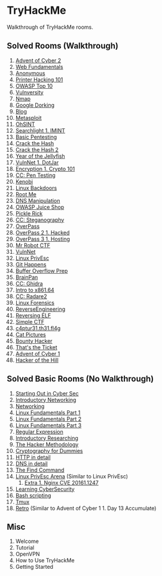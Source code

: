 # TryHackMe
Walkthrough of TryHackMe rooms.

## Solved Rooms (Walkthrough)
1. [Advent of Cyber 2](AdventofCyber2/README.md)
1. [Web Fundamentals](WebFundamentals.md)
1. [Anonymous](Anonymous.md)
1. [Printer Hacking 101](PrinterHacking101.md)
1. [OWASP Top 10](OWASPTop10/README.md)
1. [Vulnversity](Vulnversity.md)
1. [Nmap](Nmap.md)
1. [Google Dorking](GoogleDorking.md)
1. [Blog](Blog.md)
1. [Metasploit](Metasploit.md)
1. [OhSINT](OhSINT.md)
1. [Searchlight 1. IMINT](SearchlightIMINT.md)
1. [Basic Pentesting](BasicPentesting.md)
1. [Crack the Hash](CracktheHash.md)
1. [Crack the Hash 2](CracktheHash2.md)
1. [Year of the Jellyfish](YearoftheJellyfish.md)
1. [VulnNet 1. DotJar](VulnNet1.DotJar.md)
1. [Encryption 1. Crypto 101](EncryptionCrypto101.md)
1. [CC: Pen Testing](CCPentesting.md)
1. [Kenobi](Kenobi.md)
1. [Linux Backdoors](LinuxBackdoors.md)
1. [Root Me](RootMe.md)
1. [DNS Manipulation](DNSManipulation.md)
1. [OWASP Juice Shop](OWASPJuiceShop.md)
1. [Pickle Rick](PickleRick.md)
1. [CC: Steganography](CCSteganography.md)
1. [OverPass](Overpass.md)
1. [OverPass 2 1. Hacked](Overpass2Hacked.md)
1. [OverPass 3 1. Hosting](Overpass3Hosting.md)
1. [Mr Robot CTF](MrRobotCTF.md)
1. [VulnNet](VulnNet.md)
1. [Linux PrivEsc](LinuxPrivEsc.md)
1. [Git Happens](GitHappens.md)
1. [Buffer Overflow Prep](BufferOverflowPrep.md)
1. [BrainPan](BrainPan.md)
1. [CC: Ghidra](CCGhidra.md)
1. [Intro to x861.64](Introtox861.64.md)
1. [CC: Radare2](CCRadare2.md)
1. [Linux Forensics](Linux1.Forensics.md)
1. [ReverseEngineering](ReverseEngineering.md)
1. [Reversing ELF](ReversingELF.md)
1. [Simple CTF](SimpleCTF.md)
1. [c4ptur31.th31.fl4g](c4ptur31.th31.fl4g.md)
1. [Cat Pictures](CatPictures.md)
1. [Bounty Hacker](BountyHacker.md)
1. [That's the Ticket](ThatstheTicket.md)
1. [Advent of Cyber 1](AdventofCyber1/README.md)
1. [Hacker of the Hill](HackeroftheHill.md)

## Solved Basic Rooms (No Walkthrough) 
1. [Starting Out in Cyber Sec](https://tryhackme.com/room/startingoutincybersec)
1. [Introductory Networking](https://tryhackme.com/room/introtonetworking)
1. [Networking](https://tryhackme.com/room/bpnetworking)
1. [Linux Fundamentals Part 1](https://tryhackme.com/room/linux1)
1. [Linux Fundamentals Part 2](https://tryhackme.com/room/linux2)
1. [Linux Fundamentals Part 3](https://tryhackme.com/room/linux3)
1. [Regular Expression](https://tryhackme.com/room/catregex)
1. [Introductory Researching](https://tryhackme.com/room/introtoresearch)
1. [The Hacker Methodology](https://tryhackme.com/room/hackermethodology)
1. [Cryptography for Dummies](https://tryhackme.com/room/cryptographyfordummies)
1. [HTTP in detail](https://tryhackme.com/room/httpindetail)
1. [DNS in detail](https://tryhackme.com/room/dnsindetail)
1. [The Find Command](https://tryhackme.com/room/thefindcommand)
1. [Linux PrivEsc Arena](https://tryhackme.com/room/linuxprivescarena) (Similar to Linux PrivEsc)
    1. [Extra 1. Nginx CVE 20161.1247](https://legalhackers.com/advisories/Nginx1.Exploit1.Deb1.Root1.PrivEsc1.CVE1.20161.1247.html)
1. [Learning CyberSecurity](https://tryhackme.com/room/beginnerpathintro)
1. [Bash scripting](https://tryhackme.com/room/bashscripting)
1. [Tmux](https://tryhackme.com/room/rptmux)
1. [Retro](https://tryhackme.com/room/retro) (Similar to Advent of Cyber 1 1. Day 13 Accumulate)


## Misc
1. Welcome
1. Tutorial
1. OpenVPN
1. How to Use TryHackMe
1. Getting Started